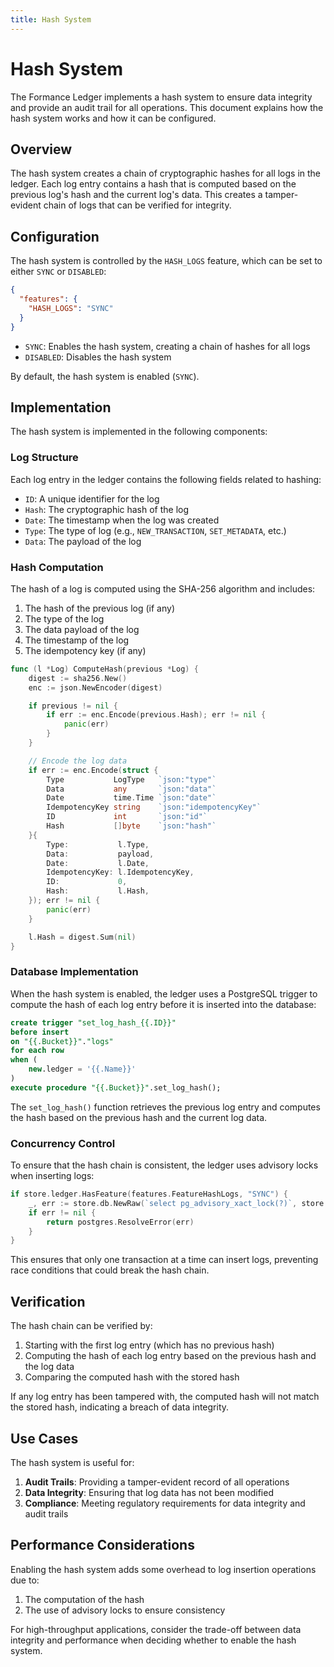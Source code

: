 ```yaml
---
title: Hash System
---
```


# Hash System

The Formance Ledger implements a hash system to ensure data integrity and provide an audit trail for all operations. This document explains how the hash system works and how it can be configured.

## Overview

The hash system creates a chain of cryptographic hashes for all logs in the ledger. Each log entry contains a hash that is computed based on the previous log's hash and the current log's data. This creates a tamper-evident chain of logs that can be verified for integrity.

## Configuration

The hash system is controlled by the `HASH_LOGS` feature, which can be set to either `SYNC` or `DISABLED`:

```json
{
  "features": {
    "HASH_LOGS": "SYNC"
  }
}
```

- `SYNC`: Enables the hash system, creating a chain of hashes for all logs
- `DISABLED`: Disables the hash system

By default, the hash system is enabled (`SYNC`).

## Implementation

The hash system is implemented in the following components:

### Log Structure

Each log entry in the ledger contains the following fields related to hashing:

- `ID`: A unique identifier for the log
- `Hash`: The cryptographic hash of the log
- `Date`: The timestamp when the log was created
- `Type`: The type of log (e.g., `NEW_TRANSACTION`, `SET_METADATA`, etc.)
- `Data`: The payload of the log

### Hash Computation

The hash of a log is computed using the SHA-256 algorithm and includes:

1. The hash of the previous log (if any)
2. The type of the log
3. The data payload of the log
4. The timestamp of the log
5. The idempotency key (if any)

```go
func (l *Log) ComputeHash(previous *Log) {
    digest := sha256.New()
    enc := json.NewEncoder(digest)

    if previous != nil {
        if err := enc.Encode(previous.Hash); err != nil {
            panic(err)
        }
    }

    // Encode the log data
    if err := enc.Encode(struct {
        Type           LogType   `json:"type"`
        Data           any       `json:"data"`
        Date           time.Time `json:"date"`
        IdempotencyKey string    `json:"idempotencyKey"`
        ID             int       `json:"id"`
        Hash           []byte    `json:"hash"`
    }{
        Type:           l.Type,
        Data:           payload,
        Date:           l.Date,
        IdempotencyKey: l.IdempotencyKey,
        ID:             0,
        Hash:           l.Hash,
    }); err != nil {
        panic(err)
    }

    l.Hash = digest.Sum(nil)
}
```

### Database Implementation

When the hash system is enabled, the ledger uses a PostgreSQL trigger to compute the hash of each log entry before it is inserted into the database:

```sql
create trigger "set_log_hash_{{.ID}}"
before insert
on "{{.Bucket}}"."logs"
for each row
when (
    new.ledger = '{{.Name}}'
)
execute procedure "{{.Bucket}}".set_log_hash();
```

The `set_log_hash()` function retrieves the previous log entry and computes the hash based on the previous hash and the current log data.

### Concurrency Control

To ensure that the hash chain is consistent, the ledger uses advisory locks when inserting logs:

```go
if store.ledger.HasFeature(features.FeatureHashLogs, "SYNC") {
    _, err := store.db.NewRaw(`select pg_advisory_xact_lock(?)`, store.ledger.ID).Exec(ctx)
    if err != nil {
        return postgres.ResolveError(err)
    }
}
```

This ensures that only one transaction at a time can insert logs, preventing race conditions that could break the hash chain.

## Verification

The hash chain can be verified by:

1. Starting with the first log entry (which has no previous hash)
2. Computing the hash of each log entry based on the previous hash and the log data
3. Comparing the computed hash with the stored hash

If any log entry has been tampered with, the computed hash will not match the stored hash, indicating a breach of data integrity.

## Use Cases

The hash system is useful for:

1. **Audit Trails**: Providing a tamper-evident record of all operations
2. **Data Integrity**: Ensuring that log data has not been modified
3. **Compliance**: Meeting regulatory requirements for data integrity and audit trails

## Performance Considerations

Enabling the hash system adds some overhead to log insertion operations due to:

1. The computation of the hash
2. The use of advisory locks to ensure consistency

For high-throughput applications, consider the trade-off between data integrity and performance when deciding whether to enable the hash system.
